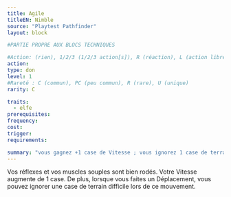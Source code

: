 ```yaml
---
title: Agile
titleEN: Nimble
source: "Playtest Pathfinder"
layout: block

#PARTIE PROPRE AUX BLOCS TECHNIQUES

#Action: (rien), 1/2/3 (1/2/3 action[s]), R (réaction), L (action libre)
action: 
type: don
level: 1
#Rareté : C (commun), PC (peu commun), R (rare), U (unique)
rarity: C

traits:
  - elfe
prerequisites:
frequency:
cost:
trigger:
requirements:

summary: "vous gagnez +1 case de Vitesse ; vous ignorez 1 case de terrain difficile"
---
```


Vos réflexes et vos muscles souples sont bien rodés. Votre Vitesse augmente de 1 case. De plus, lorsque vous faites un Déplacement, vous pouvez ignorer une case de terrain difficile lors de ce mouvement.
